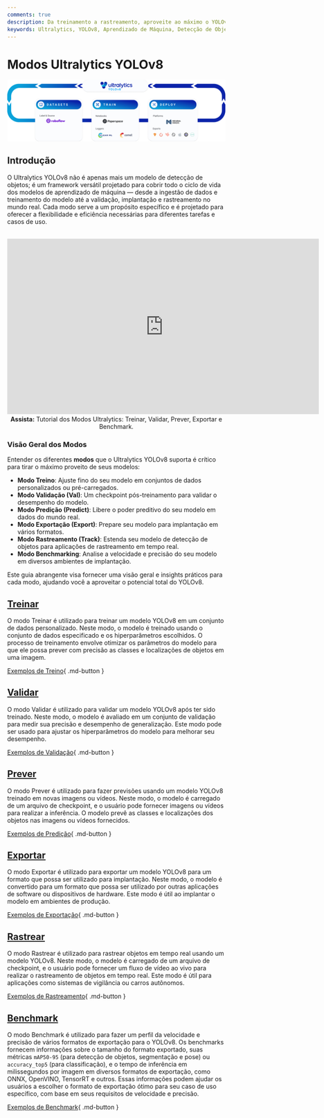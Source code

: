 ```yaml
---
comments: true
description: Da treinamento a rastreamento, aproveite ao máximo o YOLOv8 da Ultralytics. Obtenha insights e exemplos para cada modo suportado, incluindo validação, exportação e benchmarking.
keywords: Ultralytics, YOLOv8, Aprendizado de Máquina, Detecção de Objetos, Treinamento, Validação, Predição, Exportação, Rastreamento, Benchmarking
---
```


# Modos Ultralytics YOLOv8

<img width="1024" src="https://github.com/ultralytics/assets/raw/main/yolov8/banner-integrations.png" alt="Ecossistema e integrações do Ultralytics YOLO">

## Introdução

O Ultralytics YOLOv8 não é apenas mais um modelo de detecção de objetos; é um framework versátil projetado para cobrir todo o ciclo de vida dos modelos de aprendizado de máquina — desde a ingestão de dados e treinamento do modelo até a validação, implantação e rastreamento no mundo real. Cada modo serve a um propósito específico e é projetado para oferecer a flexibilidade e eficiência necessárias para diferentes tarefas e casos de uso.

<p align="center">
  <br>
  <iframe width="720" height="405" src="https://www.youtube.com/embed/j8uQc0qB91s?si=dhnGKgqvs7nPgeaM"
    title="YouTube video player" frameborder="0"
    allow="accelerometer; autoplay; clipboard-write; encrypted-media; gyroscope; picture-in-picture; web-share"
    allowfullscreen>
  </iframe>
  <br>
  <strong>Assista:</strong> Tutorial dos Modos Ultralytics: Treinar, Validar, Prever, Exportar e Benchmark.
</p>

### Visão Geral dos Modos

Entender os diferentes **modos** que o Ultralytics YOLOv8 suporta é crítico para tirar o máximo proveito de seus modelos:

- **Modo Treino**: Ajuste fino do seu modelo em conjuntos de dados personalizados ou pré-carregados.
- **Modo Validação (Val)**: Um checkpoint pós-treinamento para validar o desempenho do modelo.
- **Modo Predição (Predict)**: Libere o poder preditivo do seu modelo em dados do mundo real.
- **Modo Exportação (Export)**: Prepare seu modelo para implantação em vários formatos.
- **Modo Rastreamento (Track)**: Estenda seu modelo de detecção de objetos para aplicações de rastreamento em tempo real.
- **Modo Benchmarking**: Analise a velocidade e precisão do seu modelo em diversos ambientes de implantação.

Este guia abrangente visa fornecer uma visão geral e insights práticos para cada modo, ajudando você a aproveitar o potencial total do YOLOv8.

## [Treinar](train.md)

O modo Treinar é utilizado para treinar um modelo YOLOv8 em um conjunto de dados personalizado. Neste modo, o modelo é treinado usando o conjunto de dados especificado e os hiperparâmetros escolhidos. O processo de treinamento envolve otimizar os parâmetros do modelo para que ele possa prever com precisão as classes e localizações de objetos em uma imagem.

[Exemplos de Treino](train.md){ .md-button }

## [Validar](val.md)

O modo Validar é utilizado para validar um modelo YOLOv8 após ter sido treinado. Neste modo, o modelo é avaliado em um conjunto de validação para medir sua precisão e desempenho de generalização. Este modo pode ser usado para ajustar os hiperparâmetros do modelo para melhorar seu desempenho.

[Exemplos de Validação](val.md){ .md-button }

## [Prever](predict.md)

O modo Prever é utilizado para fazer previsões usando um modelo YOLOv8 treinado em novas imagens ou vídeos. Neste modo, o modelo é carregado de um arquivo de checkpoint, e o usuário pode fornecer imagens ou vídeos para realizar a inferência. O modelo prevê as classes e localizações dos objetos nas imagens ou vídeos fornecidos.

[Exemplos de Predição](predict.md){ .md-button }

## [Exportar](export.md)

O modo Exportar é utilizado para exportar um modelo YOLOv8 para um formato que possa ser utilizado para implantação. Neste modo, o modelo é convertido para um formato que possa ser utilizado por outras aplicações de software ou dispositivos de hardware. Este modo é útil ao implantar o modelo em ambientes de produção.

[Exemplos de Exportação](export.md){ .md-button }

## [Rastrear](track.md)

O modo Rastrear é utilizado para rastrear objetos em tempo real usando um modelo YOLOv8. Neste modo, o modelo é carregado de um arquivo de checkpoint, e o usuário pode fornecer um fluxo de vídeo ao vivo para realizar o rastreamento de objetos em tempo real. Este modo é útil para aplicações como sistemas de vigilância ou carros autônomos.

[Exemplos de Rastreamento](track.md){ .md-button }

## [Benchmark](benchmark.md)

O modo Benchmark é utilizado para fazer um perfil da velocidade e precisão de vários formatos de exportação para o YOLOv8. Os benchmarks fornecem informações sobre o tamanho do formato exportado, suas métricas `mAP50-95` (para detecção de objetos, segmentação e pose) ou `accuracy_top5` (para classificação), e o tempo de inferência em milissegundos por imagem em diversos formatos de exportação, como ONNX, OpenVINO, TensorRT e outros. Essas informações podem ajudar os usuários a escolher o formato de exportação ótimo para seu caso de uso específico, com base em seus requisitos de velocidade e precisão.

[Exemplos de Benchmark](benchmark.md){ .md-button }
